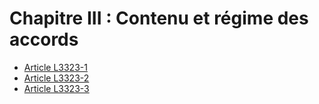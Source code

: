 # Chapitre III : Contenu et régime des accords

* [Article L3323-1](./LEGIARTI000006903002.md)
* [Article L3323-2](./LEGIARTI000023034709.md)
* [Article L3323-3](./LEGIARTI000029321269.md)
